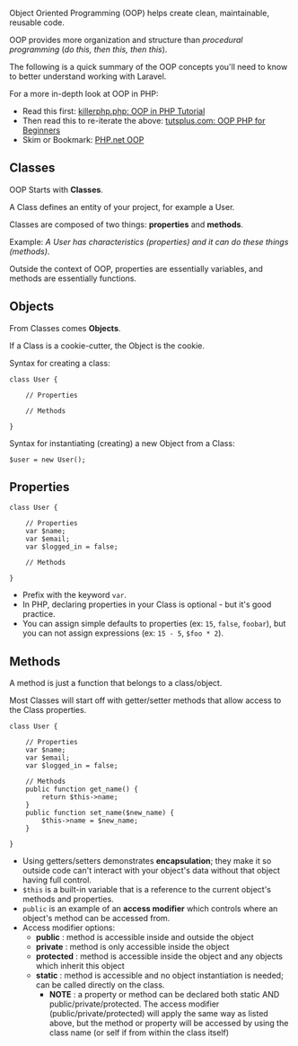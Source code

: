 Object Oriented Programming (OOP) helps create clean, maintainable, reusable code.

OOP provides more organization and structure than *procedural programming* (*do this, then this, then this*).

The following is a quick summary of the OOP concepts you'll need to know to better understand working with Laravel. 

For a more in-depth look at OOP in PHP:

* Read this first: [killerphp.php: OOP in PHP Tutorial](http://www.killerphp.com/tutorials/object-oriented-php/downloads/oop_in_php_tutorial.pdf)
* Then read this to re-iterate the above: [tutsplus.com: OOP PHP for Beginners](http://net.tutsplus.com/tutorials/php/object-oriented-php-for-beginners/)
* Skim or Bookmark: [PHP.net OOP](http://www.php.net/manual/en/language.oop5.php)





## Classes
OOP Starts with **Classes**.

A Class defines an entity of your project, for example a User.

Classes are composed of two things: **properties** and **methods**. 

Example: *A User has characteristics (properties) and it can do these things (methods)*.

Outside the context of OOP, properties are essentially variables, and methods are essentially functions.





## Objects
From Classes comes **Objects**. 

If a Class is a cookie-cutter, the Object is the cookie.

Syntax for creating a class:

	class User {

		// Properties
		
		// Methods

	}
	
Syntax for instantiating (creating) a new Object from a Class:
	
	$user = new User();
	
	
## Properties

	class User {

		// Properties
		var $name;
		var $email;
		var $logged_in = false;
		
		// Methods

	}

+ Prefix with the keyword `var`.
+ In PHP, declaring properties in your Class is optional - but it's good practice.
+ You can assign simple defaults to properties (ex: `15`, `false`, `foobar`), but you can not assign expressions (ex: `15 - 5`, `$foo * 2`).




## Methods

A method is just a function that belongs to a class/object.

Most Classes will start off with getter/setter methods that allow access to the Class properties.

	class User {

		// Properties
		var $name;
		var $email;
		var $logged_in = false;
		
		// Methods
		public function get_name() {
			return $this->name;
		}	
		public function set_name($new_name) {
			$this->name = $new_name;
		}

	}
	
+ Using getters/setters demonstrates **encapsulation**; they make it so outside code can't interact with your object's data without that object having full control.
+ `$this` is a built-in variable that is a reference to the current object's methods and properties. 
+ `public` is an example of an **access modifier** which controls where an object's method can be accessed from.
+ Access modifier options:
	 + **public** : method is accessible inside and outside the object
	 + **private** : method is only accessible inside the object
	 + **protected** : method is accessible inside the object and any objects which inherit this object
	 + **static** : method is accessible and no object instantiation is needed; can be called directly on the class.
		 + **NOTE** : a property or method can be declared both static AND public/private/protected.  The access modifier (public/private/protected) will apply the same way as listed above, but the method or property will be accessed by using the class name (or self if from within the class itself)